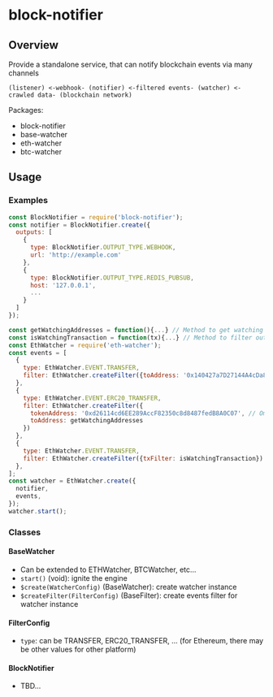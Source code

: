 # block-notifier

## Overview
Provide a standalone service, that can notify blockchain events via many channels
```
(listener) <-webhook- (notifier) <-filtered events- (watcher) <-crawled data- (blockchain network)
```
Packages:
- block-notifier
- base-watcher
- eth-watcher
- btc-watcher

## Usage
### Examples
```js
const BlockNotifier = require('block-notifier');
const notifier = BlockNotifier.create({
  outputs: [
    {
      type: BlockNotifier.OUTPUT_TYPE.WEBHOOK,
      url: 'http://example.com'
    },
    {
      type: BlockNotifier.OUTPUT_TYPE.REDIS_PUBSUB,
      host: '127.0.0.1',
      ...
    }
  ]
});

const getWatchingAddresses = function(){...} // Method to get watching addresses with current logic.
const isWatchingTransaction = function(tx){...} // Method to filter out watching transaction
const EthWatcher = require('eth-watcher');
const events = [
  {
    type: EthWatcher.EVENT.TRANSFER,
    filter: EthWatcher.createFilter({toAddress: '0x140427a7D27144A4cDa83bD6b9052a63b0c5B589'})
  },
  {
    type: EthWatcher.EVENT.ERC20_TRANSFER,
    filter: EthWatcher.createFilter({
      tokenAddress: '0xd26114cd6EE289AccF82350c8d8487fedB8A0C07', // OmiseGO
      toAddress: getWatchingAddresses
    })
  },
  {
    type: EthWatcher.EVENT.TRANSFER,
    filter: EthWatcher.createFilter({txFilter: isWatchingTransaction})
  },
];
const watcher = EthWatcher.create({
  notifier,
  events,
});
watcher.start();

```

### Classes
#### BaseWatcher
- Can be extended to ETHWatcher, BTCWatcher, etc...
- `start()` (void): ignite the engine
- `$create(WatcherConfig)` (BaseWatcher): create watcher instance
- `$createFilter(FilterConfig)` (BaseFilter): create events filter for watcher instance
#### FilterConfig
- `type`: can be TRANSFER, ERC20_TRANSFER, ... (for Ethereum, there may be other values for other platform)
#### BlockNotifier
- TBD...
